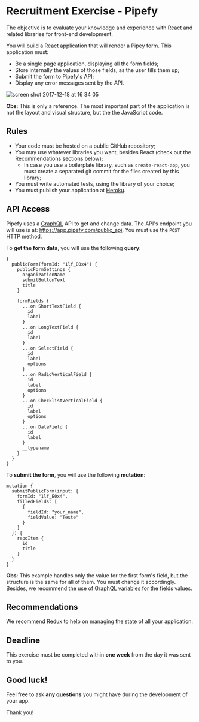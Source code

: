 # Recruitment Exercise - Pipefy

The objective is to evaluate your knowledge and experience with React and related libraries for front-end development.

You will build a React application that will render a Pipey form. This application must:

* Be a single page application, displaying all the form fields;
* Store internally the values of those fields, as the user fills them up;
* Submit the form to Pipefy's API;
* Display any error messages sent by the API.

![screen shot 2017-12-18 at 16 34 05](https://user-images.githubusercontent.com/465990/34122868-f39dae42-e414-11e7-9df0-8e287759dc98.png)

**Obs**: This is only a reference. The most important part of the application is not the layout and visual structure, but the the JavaScript code.

## Rules

* Your code must be hosted on a public GitHub repository;
* You may use whatever libraries you want, besides React (check out the Recommendations sections below);
  * In case you use a boilerplate library, such as `create-react-app`, you must create a separated git commit for the files created by this library;
* You must write automated tests, using the library of your choice;
* You must publish your application at [Heroku](https://dashboard.heroku.com/).

## API Access

Pipefy uses a [GraphQL](http://graphql.org/learn/) API to get and change data. The API's endpoint you will use is at: https://app.pipefy.com/public_api. You must use the `POST` HTTP method.

To **get the form data**, you will use the following **query**:

```
{
  publicForm(formId: "1lf_E0x4") {
    publicFormSettings {
      organizationName
      submitButtonText
      title
    }

    formFields {
      ...on ShortTextField {
        id
        label
      }
      ...on LongTextField {
        id
        label
      }
      ...on SelectField {
        id
        label
        options
      }
      ...on RadioVerticalField {
        id
        label
        options
      }
      ...on ChecklistVerticalField {
        id
        label
        options
      }
      ...on DateField {
        id
        label
      }
      __typename
    }
  }
}
```

To **submit the form**, you will use the following **mutation**:

```
mutation {
  submitPublicForm(input: {
    formId: "1lf_E0x4",
    filledFields: [
      {
        fieldId: "your_name",
        fieldValue: "Teste"
      }
    ]
  }) {
    repoItem {
      id
      title
    }
  }
}
```

**Obs**: This example handles only the value for the first form's field, but the structure is the same for all of them. You must change it accordingly. Besides, we recommend the use of [GraphQL variables](http://graphql.org/learn/queries/#variables) for the fields values.

## Recommendations

We recommend [Redux](https://github.com/reactjs/redux) to help on managing the state of all your application.

## Deadline

This exercise must be completed within **one week** from the day it was sent to you.

## Good luck!

Feel free to ask **any questions** you might have during the development of your app.

Thank you!
